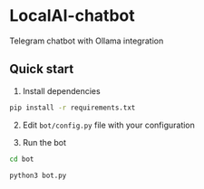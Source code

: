 # LocalAI-chatbot
Telegram chatbot with Ollama integration

## Quick start

1. Install dependencies

```bash
pip install -r requirements.txt
```

2. Edit `bot/config.py` file with your configuration

3. Run the bot
```bash
cd bot

python3 bot.py
```





